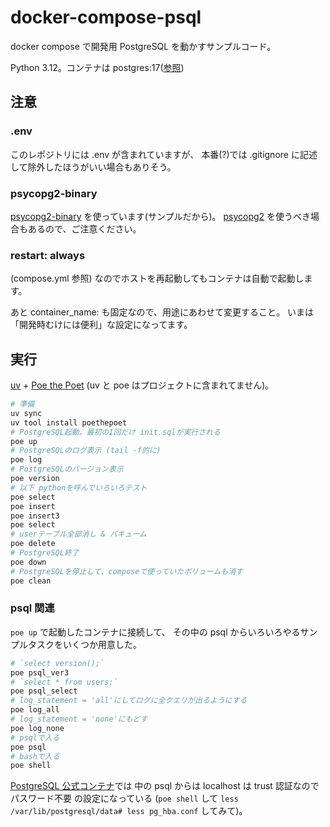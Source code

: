 # docker-compose-psql

docker compose で開発用 PostgreSQL を動かすサンプルコード。

Python 3.12。コンテナは postgres:17([参照](https://hub.docker.com/_/postgres))

## 注意

### .env

このレポジトリには .env が含まれていますが、
本番(?)では .gitignore に記述して除外したほうがいい場合もありそう。

### psycopg2-binary

[psycopg2-binary](https://pypi.org/project/psycopg2-binary/) を使っています(サンプルだから)。
[psycopg2](https://pypi.org/project/psycopg2/)
を使うべき場合もあるので、ご注意ください。

### restart: always

(compose.yml 参照)
なのでホストを再起動してもコンテナは自動で起動します。

あと container_name: も固定なので、用途にあわせて変更すること。
いまは「開発時むけには便利」な設定になってます。

## 実行

[uv](https://docs.astral.sh/uv/getting-started/installation/) +
[Poe the Poet](https://poethepoet.natn.io/index.html)
(uv と poe はプロジェクトに含まれてません)。

```sh
# 準備
uv sync
uv tool install poethepoet
# PostgreSQL起動。最初の1回だけ init.sqlが実行される
poe up
# PostgreSQLのログ表示 (tail -f的に)
poe log
# PostgreSQLのバージョン表示
poe version
# 以下 pythonを呼んでいろいろテスト
poe select
poe insert
poe insert3
poe select
# userテーブル全部消し & バキューム
poe delete
# PostgreSQL終了
poe down
# PostgreSQLを停止して、composeで使っていたボリュームも消す
poe clean
```

### psql 関連

`poe up` で起動したコンテナに接続して、
その中の psql からいろいろやるサンプルタスクをいくつか用意した。

```sh
# `select version();`
poe psql_ver3
# `select * from users;`
poe psql_select
# log_statement = 'all'にしてログに全クエリが出るようにする
poe log_all
# log_statement = 'none'にもどす
poe log_none
# psqlで入る
poe psql
# bashで入る
poe shell
```

[PostgreSQL 公式コンテナ](https://hub.docker.com/_/postgres)では
中の psql からは localhost は trust 認証なのでパスワード不要
の設定になっている
(`poe shell` して `less /var/lib/postgresql/data# less pg_hba.conf` してみて)。
